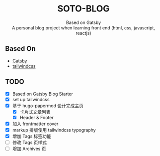 <h1 align="center">
  SOTO-BLOG
</h1>
<p align="center">
    Based on Gatsby<br/>
    A personal blog project when learning front end (html, css, javascript, reactjs)
</p>



## Based On

- [Gatsby](https://www.gatsbyjs.org/)
- [tailwindcss](https://tailwindcss.com/)

## TODO

- [x] Based on Gatsby Blog Starter
- [x] set up tailwindcss
- [x] 基于 hugo-papermod 设计完成主页
  - [x] 卡片式文章列表
  - [x] Header & Footer
- [x] 加入 frontmatter cover
- [x] markup 排版使用 tailwindcss typography
- [x] 增加 Tags 标签功能
- [ ] 修改 Tags 页样式
- [ ] 增加 Archives 页
